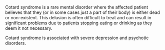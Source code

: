 Cotard syndrome is a rare mental disorder where the affected patient believes that they (or in some cases just a part of their body) is either dead or non\-existent. This delusion is often difficult to treat and can result in significant problems due to patients stopping eating or drinking as they deem it not necessary.  
  
Cotard syndrome is associated with severe depression and psychotic disorders.